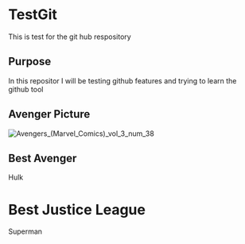 # TestGit
This is test for the git hub respository

## Purpose
In this repositor I will be testing github features and trying to learn the github tool

## Avenger Picture
![Avengers_(Marvel_Comics)_vol_3_num_38](https://user-images.githubusercontent.com/20939830/187093529-02252228-a873-4e0b-909d-d286a0081d1d.jpeg)

## Best Avenger
Hulk

# Best Justice League
Superman